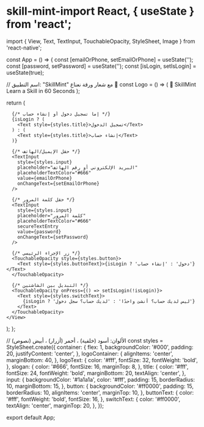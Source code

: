 # skill-mint-import React, { useState } from 'react';
import { View, Text, TextInput, TouchableOpacity, StyleSheet, Image } from 'react-native';

const App = () => {
  const [emailOrPhone, setEmailOrPhone] = useState('');
  const [password, setPassword] = useState('');
  const [isLogin, setIsLogin] = useState(true);

  // اسم التطبيق: "SkillMint" مع شعار ورقة نعناع 🍃
  const Logo = () => (
    <View style={styles.logoContainer}>
      <Text style={styles.logoText}>🍃 SkillMint</Text>
      <Text style={styles.slogan}>Learn a Skill in 60 Seconds</Text>
    </View>
  );

  return (
    <View style={styles.container}>
      <Logo />
      
      {/* إما تسجيل دخول أو إنشاء حساب */}
      {isLogin ? (
        <Text style={styles.title}>تسجيل الدخول</Text>
      ) : (
        <Text style={styles.title}>إنشاء حساب</Text>
      )}

      {/* حقل الإيميل/الهاتف */}
      <TextInput
        style={styles.input}
        placeholder="البريد الإلكتروني أو رقم الهاتف"
        placeholderTextColor="#666"
        value={emailOrPhone}
        onChangeText={setEmailOrPhone}
      />

      {/* حقل كلمة المرور */}
      <TextInput
        style={styles.input}
        placeholder="كلمة المرور"
        placeholderTextColor="#666"
        secureTextEntry
        value={password}
        onChangeText={setPassword}
      />

      {/* زر الإجراء الرئيسي */}
      <TouchableOpacity style={styles.button}>
        <Text style={styles.buttonText}>{isLogin ? 'دخول' : 'إنشاء حساب'}</Text>
      </TouchableOpacity>

      {/* التبديل بين الشاشتين */}
      <TouchableOpacity onPress={() => setIsLogin(!isLogin)}>
        <Text style={styles.switchText}>
          {isLogin ? 'ليس لديك حساب؟ أنشئ واحدًا' : 'لديك حساب؟ سجل دخول'}
        </Text>
      </TouchableOpacity>
    </View>
  );
};

// الألوان: أسود (خلفية) ، أحمر (أزرار) ، أبيض (نصوص)
const styles = StyleSheet.create({
  container: {
    flex: 1,
    backgroundColor: '#000',
    padding: 20,
    justifyContent: 'center',
  },
  logoContainer: {
    alignItems: 'center',
    marginBottom: 40,
  },
  logoText: {
    color: '#fff',
    fontSize: 32,
    fontWeight: 'bold',
  },
  slogan: {
    color: '#666',
    fontSize: 16,
    marginTop: 8,
  },
  title: {
    color: '#fff',
    fontSize: 24,
    fontWeight: 'bold',
    marginBottom: 20,
    textAlign: 'center',
  },
  input: {
    backgroundColor: '#1a1a1a',
    color: '#fff',
    padding: 15,
    borderRadius: 10,
    marginBottom: 15,
  },
  button: {
    backgroundColor: '#ff0000',
    padding: 15,
    borderRadius: 10,
    alignItems: 'center',
    marginTop: 10,
  },
  buttonText: {
    color: '#fff',
    fontWeight: 'bold',
    fontSize: 16,
  },
  switchText: {
    color: '#ff0000',
    textAlign: 'center',
    marginTop: 20,
  },
});

export default App;
